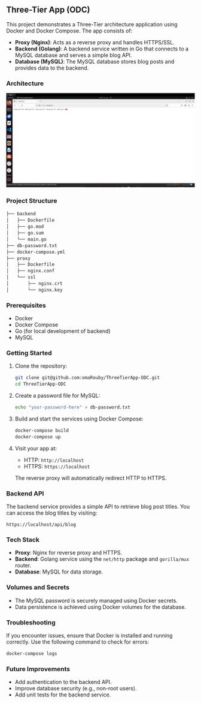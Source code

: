 ## Three-Tier App (ODC)

This project demonstrates a Three-Tier architecture application using Docker and Docker Compose. The app consists of:

- **Proxy (Nginx)**: Acts as a reverse proxy and handles HTTPS/SSL.
- **Backend (Golang)**: A backend service written in Go that connects to a MySQL database and serves a simple blog API.
- **Database (MySQL)**: The MySQL database stores blog posts and provides data to the backend.

### Architecture

![Three-Tier App Architecture](https://github.com/omaRouby/ThreeTierApp-ODC/blob/main/go-page.png)

### Project Structure

```bash
├── backend
│   ├── Dockerfile
│   ├── go.mod
│   ├── go.sum
│   └── main.go
├── db-password.txt
├── docker-compose.yml
├── proxy
│   ├── Dockerfile
│   ├── nginx.conf
│   └── ssl
│       ├── nginx.crt
│       └── nginx.key

```

### Prerequisites

- Docker
- Docker Compose
- Go (for local development of backend)
- MySQL

### Getting Started

1. Clone the repository:

    ```bash
    git clone git@github.com:omaRouby/ThreeTierApp-ODC.git
    cd ThreeTierApp-ODC
    ```

2. Create a password file for MySQL:

    ```bash
    echo "your-password-here" > db-password.txt
    ```

3. Build and start the services using Docker Compose:

    ```bash
    docker-compose build
    docker-compose up
    ```

4. Visit your app at:

    - HTTP: `http://localhost`
    - HTTPS: `https://localhost`

    The reverse proxy will automatically redirect HTTP to HTTPS.

### Backend API

The backend service provides a simple API to retrieve blog post titles. You can access the blog titles by visiting:

```
https://localhost/api/blog
```

### Tech Stack

- **Proxy**: Nginx for reverse proxy and HTTPS.
- **Backend**: Golang service using the `net/http` package and `gorilla/mux` router.
- **Database**: MySQL for data storage.

### Volumes and Secrets

- The MySQL password is securely managed using Docker secrets.
- Data persistence is achieved using Docker volumes for the database.

### Troubleshooting

If you encounter issues, ensure that Docker is installed and running correctly. Use the following command to check for errors:

```bash
docker-compose logs
```

### Future Improvements

- Add authentication to the backend API.
- Improve database security (e.g., non-root users).
- Add unit tests for the backend service.
